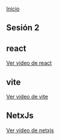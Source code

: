 <!-- No borrar o modificar -->

[Inicio](./index.md)

## Sesión 2

<!-- Su documentación aquí -->

## react

[Ver video de react](https://www.loom.com/share/ea94b9070f2f49bf860f01e8aef67455?sid=08c7e807-dc40-4f0e-b890-a72b222d180b)

## vite

[Ver video de vite](https://www.loom.com/share/3819c6410211495fa6bab7a87073bb17?sid=4e951adb-0fd8-4e7f-a177-95d180b5afa7)

## NetxJs

[Ver video de netxjs](https://www.loom.com/share/51a74f4cd718417ea9b82748a3f46237?sid=b8f1d150-ba7d-46f7-ba4c-7a41a25a6c31)
